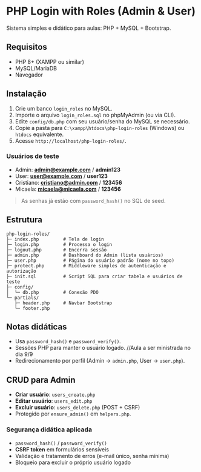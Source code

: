 # PHP Login with Roles (Admin & User)

Sistema simples e didático para aulas: PHP + MySQL + Bootstrap.

## Requisitos
- PHP 8+ (XAMPP ou similar)
- MySQL/MariaDB
- Navegador

## Instalação
1. Crie um banco `login_roles` no MySQL.
2. Importe o arquivo `login_roles.sql` no phpMyAdmin (ou via CLI).
3. Edite `config/db.php` com seu usuário/senha do MySQL se necessário.
4. Copie a pasta para `C:\xampp\htdocs\php-login-roles` (Windows) ou `htdocs` equivalente.
5. Acesse `http://localhost/php-login-roles/`.

### Usuários de teste
- Admin: **admin@example.com** / **admin123**
- User: **user@example.com** / **user123**
- Cristiano: **cristiano@admin.com** / **123456**
- Micaela: **micaela@micaela.com** / **123456**

> As senhas já estão com `password_hash()` no SQL de seed.

## Estrutura
```
php-login-roles/
├─ index.php         # Tela de login
├─ login.php         # Processa o login
├─ logout.php        # Encerra sessão
├─ admin.php         # Dashboard do Admin (lista usuários)
├─ user.php          # Página do usuário padrão (nome no topo)
├─ protect.php       # Middleware simples de autenticação e autorização
├─ init.sql          # Script SQL para criar tabela e usuários de teste
├─ config/
│  └─ db.php         # Conexão PDO
└─ partials/
   ├─ header.php     # Navbar Bootstrap
   └─ footer.php
```

## Notas didáticas
- Usa `password_hash()` e `password_verify()`.
- Sessões PHP para manter o usuário logado. //Aula a ser ministrada no dia 9/9
- Redirecionamento por perfil (Admin → `admin.php`, User → `user.php`).



## CRUD para Admin
- **Criar usuário**: `users_create.php`
- **Editar usuário**: `users_edit.php`
- **Excluir usuário**: `users_delete.php` (POST + CSRF)
- Protegido por `ensure_admin()` em `helpers.php`.

### Segurança didática aplicada
- `password_hash()` / `password_verify()`
- **CSRF token** em formulários sensíveis
- Validação e tratamento de erros (e-mail único, senha mínima)
- Bloqueio para excluir o próprio usuário logado

